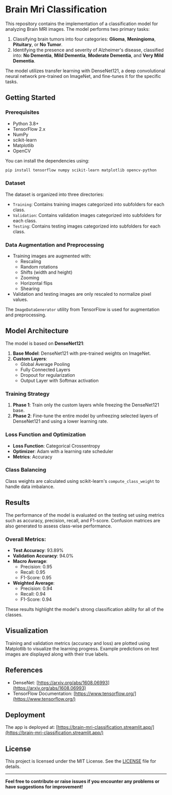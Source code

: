 # Brain Mri Classification

This repository contains the implementation of a classification model for analyzing Brain MRI images. The model performs two primary tasks:

1. Classifying brain tumors into four categories: **Glioma**, **Meningioma**, **Pituitary**, or **No Tumor**.
2. Identifying the presence and severity of Alzheimer's disease, classified into: **No Dementia**, **Mild Dementia**, **Moderate Dementia**, and **Very Mild Dementia**.

The model utilizes transfer learning with DenseNet121, a deep convolutional neural network pre-trained on ImageNet, and fine-tunes it for the specific tasks.

## Getting Started

### Prerequisites

- Python 3.8+
- TensorFlow 2.x
- NumPy
- scikit-learn
- Matplotlib
- OpenCV

You can install the dependencies using:

```bash
pip install tensorflow numpy scikit-learn matplotlib opencv-python
```

### Dataset

The dataset is organized into three directories:

- `Training`: Contains training images categorized into subfolders for each class.
- `Validation`: Contains validation images categorized into subfolders for each class.
- `Testing`: Contains testing images categorized into subfolders for each class.

### Data Augmentation and Preprocessing

- Training images are augmented with:
  - Rescaling
  - Random rotations
  - Shifts (width and height)
  - Zooming
  - Horizontal flips
  - Shearing
- Validation and testing images are only rescaled to normalize pixel values.

The `ImageDataGenerator` utility from TensorFlow is used for augmentation and preprocessing.

## Model Architecture

The model is based on **DenseNet121**:

1. **Base Model**: DenseNet121 with pre-trained weights on ImageNet.
2. **Custom Layers**:
   - Global Average Pooling
   - Fully Connected Layers
   - Dropout for regularization
   - Output Layer with Softmax activation

### Training Strategy

1. **Phase 1**: Train only the custom layers while freezing the DenseNet121 base.
2. **Phase 2**: Fine-tune the entire model by unfreezing selected layers of DenseNet121 and using a lower learning rate.

### Loss Function and Optimization

- **Loss Function**: Categorical Crossentropy
- **Optimizer**: Adam with a learning rate scheduler
- **Metrics**: Accuracy

### Class Balancing

Class weights are calculated using scikit-learn's `compute_class_weight` to handle data imbalance.

## Results

The performance of the model is evaluated on the testing set using metrics such as accuracy, precision, recall, and F1-score. Confusion matrices are also generated to assess class-wise performance.

### Overall Metrics:

- **Test Accuracy**: 93.89%
- **Validation Accuracy**: 94.0%
- **Macro Average**:
  - Precision: 0.95
  - Recall: 0.95
  - F1-Score: 0.95
- **Weighted Average**:
  - Precision: 0.94
  - Recall: 0.94
  - F1-Score: 0.94

These results highlight the model's strong classification ability for all of the classes.
## Visualization

Training and validation metrics (accuracy and loss) are plotted using Matplotlib to visualize the learning progress. Example predictions on test images are displayed along with their true labels.

## References

- DenseNet: [https://arxiv.org/abs/1608.06993](https://arxiv.org/abs/1608.06993)
- TensorFlow Documentation: [https://www.tensorflow.org/](https://www.tensorflow.org/)

## Deployment

The app is deployed at: [https://brain-mri-classification.streamlit.app/](https://brain-mri-classification.streamlit.app/)

## License

This project is licensed under the MIT License. See the [LICENSE](LICENSE) file for details.

---

**Feel free to contribute or raise issues if you encounter any problems or have suggestions for improvement!**
